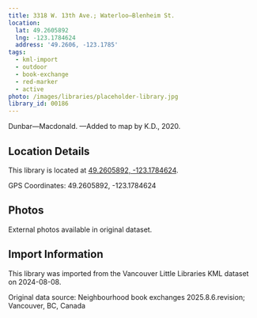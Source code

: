 ```yaml
---
title: 3318 W. 13th Ave.; Waterloo—Blenheim St.
location:
  lat: 49.2605892
  lng: -123.1784624
  address: '49.2606, -123.1785'
tags:
  - kml-import
  - outdoor
  - book-exchange
  - red-marker
  - active
photo: /images/libraries/placeholder-library.jpg
library_id: 00186
---
```

Dunbar—Macdonald.
—Added to map by K.D., 2020.

## Location Details

This library is located at [49.2605892, -123.1784624](https://www.google.com/maps?q=49.2605892,-123.1784624).

GPS Coordinates: 49.2605892, -123.1784624

## Photos

External photos available in original dataset.

## Import Information

This library was imported from the Vancouver Little Libraries KML dataset on 2024-08-08.

Original data source: Neighbourhood book exchanges 2025.8.6.revision; Vancouver, BC, Canada

